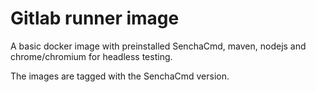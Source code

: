 Gitlab runner image
===================

A basic docker image with preinstalled SenchaCmd, maven, nodejs and
chrome/chromium for headless testing.

The images are tagged with the SenchaCmd version.
